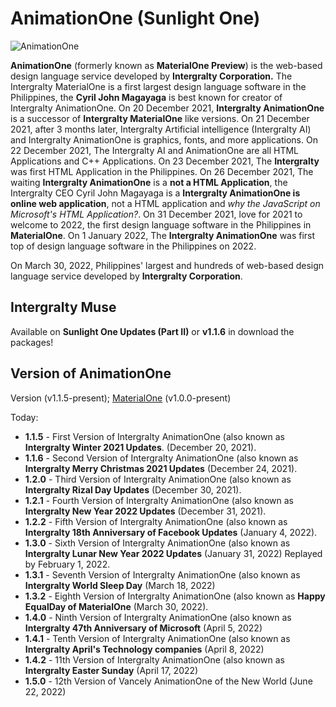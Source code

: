 # AnimationOne (Sunlight One)
![AnimationOne](https://github.com/Magayaga/AnimationOne/blob/Sunlight_One/AnimationOne-background.png)

**AnimationOne** (formerly known as **MaterialOne Preview**) is the web-based design language service developed by **Intergralty Corporation.** The Intergralty MaterialOne is a first largest design language software in the Philippines, the **Cyril John Magayaga** is best known for creator of Intergralty AnimationOne. On 20 December 2021, **Intergralty AnimationOne** is a successor of **Intergralty MaterialOne** like versions. On 21 December 2021, after 3 months later, Intergralty Artificial intelligence (Intergralty AI) and Intergralty AnimationOne is graphics, fonts, and more applications. On 22 December 2021, The Intergralty AI and AnimationOne are all HTML Applications and C++ Applications. On 23 December 2021, The **Intergralty** was first HTML Application in the Philippines. On 26 December 2021, The waiting **Intergralty AnimationOne** is a **not a HTML Application**, the Intergralty CEO Cyril John Magayaga is a **Intergralty AnimationOne is online web application**, not a HTML application and *why the JavaScript on Microsoft's HTML Application?*. On 31 December 2021, love for 2021 to welcome to 2022, the first design language software in the Philippines in **MaterialOne**. On 1 January 2022, The **Intergralty AnimationOne** was first top of design language software in the Philippines on 2022.

On March 30, 2022, Philippines' largest and hundreds of web-based design language service developed by **Intergralty Corporation**.

## Intergralty Muse
Available on **Sunlight One Updates (Part II)** or **v1.1.6** in download the packages!

## Version of AnimationOne
Version (v1.1.5-present); [MaterialOne](https://github.com/Intergralty/MaterialOne) (v1.0.0-present)

Today: 
* **1.1.5** - First Version of Intergralty AnimationOne (also known as **Intergralty Winter 2021 Updates**. (December 20, 2021).
* **1.1.6** - Second Version of Intergralty AnimationOne (also known as **Intergralty Merry Christmas 2021 Updates** (December 24, 2021).
* **1.2.0** - Third Version of Intergralty AnimationOne (also known as **Intergralty Rizal Day Updates** (December 30, 2021).
* **1.2.1** - Fourth Version of Intergralty AnimationOne (also known as **Intergralty New Year 2022 Updates** (December 31, 2021).
* **1.2.2** - Fifth Version of Intergralty AnimationOne (also known as **Intergralty 18th Anniversary of Facebook Updates** (January 4, 2022).
* **1.3.0** - Sixth Version of Intergralty AnimationOne (also known as **Intergralty Lunar New Year 2022 Updates** (January 31, 2022) Replayed by February 1, 2022.
* **1.3.1** - Seventh Version of Intergralty AnimationOne (also known as **Intergralty World Sleep Day** (March 18, 2022)
* **1.3.2** - Eighth Version of Intergralty AnimationOne (also known as **Happy EqualDay of MaterialOne** (March 30, 2022).
* **1.4.0** - Ninth Version of Intergralty AnimationOne (also known as **Intergralty 47th Anniversary of Microsoft** (April 5, 2022)
* **1.4.1** - Tenth Version of Intergralty AnimationOne (also known as **Intergralty April's Technology companies** (April 8, 2022)
* **1.4.2** - 11th Version of Intergralty AnimationOne (also known as **Intergralty Easter Sunday** (April 17, 2022)
* **1.5.0** - 12th Version of Vancely AnimationOne of the New World (June 22, 2022)
